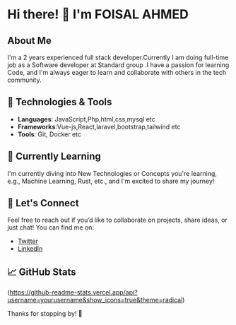 # Hi there! 👋 I'm FOISAL AHMED

## About Me
I'm a 2 years experienced full stack developer.Currently I am doing full-time job as a Software developer at Standard group .I have a passion for learning Code, and I'm always eager to learn and collaborate with others in the tech community.

## 🔧 Technologies & Tools
- **Languages**: JavaScript,Php,html,css,mysql etc
- **Frameworks**:Vue-js,React,laravel,bootstrap,tailwind etc
- **Tools**: Git, Docker etc

## 🌱 Currently Learning
I'm currently diving into New Technologies or Concepts you're learning, e.g., Machine Learning, Rust, etc., and I'm excited to share my journey!

## 💬 Let's Connect
Feel free to reach out if you’d like to collaborate on projects, share ideas, or just chat! You can find me on:
- [Twitter](your_twitter_link)
- [LinkedIn](your_linkedin_link)


## 📈 GitHub Stats
(https://github-readme-stats.vercel.app/api?username=yourusername&show_icons=true&theme=radical)

Thanks for stopping by! 🚀
